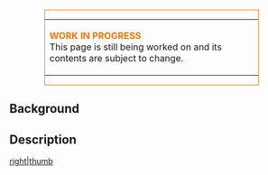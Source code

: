 <div class="noprint" style="clear:both; float:none; border:1px solid #FF7300;width:75%;margin: 20px auto;">

<table>
<tbody>
<tr class="odd">
<td><p><span style="color: #FF7300"><strong>WORK IN PROGRESS</strong></span><br />
This page is still being worked on and its contents are subject to change.</p></td>
</tr>
</tbody>
</table>

</div>

## **Background**

## **Description**

[right|thumb](/File:Gor.jpg "wikilink")
